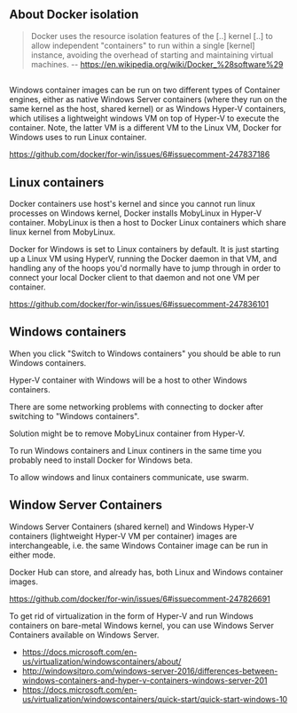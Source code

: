 ## About Docker isolation

> Docker uses the resource isolation features of the [..] kernel [..] to allow independent "containers" to run within a single [kernel] instance, avoiding the overhead of starting and maintaining virtual machines.
> -- https://en.wikipedia.org/wiki/Docker_%28software%29

## 

Windows container images can be run on two different types of Container engines, either as native Windows Server containers (where they run on the same kernel as the host, shared kernel) or as Windows Hyper-V containers, which utilises a lightweight windows VM on top of Hyper-V to execute the container. Note, the latter VM is a different VM to the Linux VM, Docker for Windows uses to run Linux container.

https://github.com/docker/for-win/issues/6#issuecomment-247837186

## Linux containers

Docker containers use host's kernel and since you cannot run linux processes on Windows kernel, Docker installs MobyLinux in Hyper-V container. MobyLinux is then a host to Docker Linux containers which share linux kernel from MobyLinux.

Docker for Windows is set to Linux containers by default. It is just starting up a Linux VM using HyperV, running the Docker daemon in that VM, and handling any of the hoops you'd normally have to jump through in order to connect your local Docker client to that daemon and not one VM per container.

https://github.com/docker/for-win/issues/6#issuecomment-247836101

## Windows containers

When you click "Switch to Windows containers" you should be able to run Windows containers.

Hyper-V container with Windows will be a host to other Windows containers.

There are some networking problems with connecting to docker after switching to "Windows containers".

Solution might be to remove MobyLinux container from Hyper-V.

To run Windows containers and Linux continers in the same time you probably need to install Docker for Windows beta.

To allow windows and linux containers communicate, use swarm.

## Window Server Containers

Windows Server Containers (shared kernel) and Windows Hyper-V containers (lightweight Hyper-V VM per container) images are interchangeable, i.e. the same Windows Container image can be run in either mode.

Docker Hub can store, and already has, both Linux and Windows container images.

https://github.com/docker/for-win/issues/6#issuecomment-247826691

To get rid of virtualization in the form of Hyper-V and run Windows containers on bare-metal Windows kernel, you can use Windows Server Containers available on Windows Server.

- https://docs.microsoft.com/en-us/virtualization/windowscontainers/about/
- http://windowsitpro.com/windows-server-2016/differences-between-windows-containers-and-hyper-v-containers-windows-server-201
- https://docs.microsoft.com/en-us/virtualization/windowscontainers/quick-start/quick-start-windows-10
